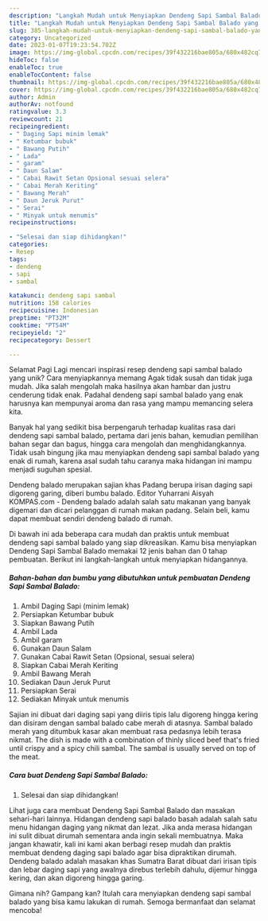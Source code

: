 ```yaml
---
description: "Langkah Mudah untuk Menyiapkan Dendeng Sapi Sambal Balado yang Enak"
title: "Langkah Mudah untuk Menyiapkan Dendeng Sapi Sambal Balado yang Enak"
slug: 385-langkah-mudah-untuk-menyiapkan-dendeng-sapi-sambal-balado-yang-enak
category: Uncategorized
date: 2023-01-07T19:23:54.702Z
image: https://img-global.cpcdn.com/recipes/39f432216bae805a/680x482cq70/dendeng-sapi-sambal-balado-foto-resep-utama.jpg
hideToc: false
enableToc: true
enableTocContent: false
thumbnail: https://img-global.cpcdn.com/recipes/39f432216bae805a/680x482cq70/dendeng-sapi-sambal-balado-foto-resep-utama.jpg
cover: https://img-global.cpcdn.com/recipes/39f432216bae805a/680x482cq70/dendeng-sapi-sambal-balado-foto-resep-utama.jpg
author: Admin
authorAv: notfound
ratingvalue: 3.3
reviewcount: 21
recipeingredient:
- " Daging Sapi minim lemak"
- " Ketumbar bubuk"
- " Bawang Putih"
- " Lada"
- " garam"
- " Daun Salam"
- " Cabai Rawit Setan Opsional sesuai selera"
- " Cabai Merah Keriting"
- " Bawang Merah"
- " Daun Jeruk Purut"
- " Serai"
- " Minyak untuk menumis"
recipeinstructions:

- "Selesai dan siap dihidangkan!"
categories:
- Resep
tags:
- dendeng
- sapi
- sambal

katakunci: dendeng sapi sambal 
nutrition: 158 calories
recipecuisine: Indonesian
preptime: "PT32M"
cooktime: "PT54M"
recipeyield: "2"
recipecategory: Dessert

---
```



Selamat Pagi Lagi mencari inspirasi resep dendeng sapi sambal balado yang unik? Cara menyiapkannya memang Agak tidak susah dan tidak juga mudah. Jika salah mengolah maka hasilnya akan hambar dan justru cenderung tidak enak. Padahal dendeng sapi sambal balado yang enak harusnya kan mempunyai aroma dan rasa yang mampu memancing selera kita.


Banyak hal yang sedikit bisa berpengaruh terhadap kualitas rasa dari dendeng sapi sambal balado, pertama dari jenis bahan, kemudian pemilihan bahan segar dan bagus, hingga cara mengolah dan menghidangkannya. Tidak usah bingung jika mau menyiapkan dendeng sapi sambal balado yang enak di rumah, karena asal sudah tahu caranya maka hidangan ini mampu menjadi suguhan spesial.

Dendeng balado merupakan sajian khas Padang berupa irisan daging sapi digoreng garing, diberi bumbu balado. Editor Yuharrani Aisyah KOMPAS.com - Dendeng balado adalah salah satu makanan yang banyak digemari dan dicari pelanggan di rumah makan padang. Selain beli, kamu dapat membuat sendiri dendeng balado di rumah.


Di bawah ini ada beberapa cara mudah dan praktis untuk membuat dendeng sapi sambal balado yang siap dikreasikan. Kamu bisa menyiapkan Dendeng Sapi Sambal Balado memakai 12 jenis bahan dan 0 tahap pembuatan. Berikut ini langkah-langkah untuk menyiapkan hidangannya.

<!--inarticleads1-->

##### Bahan-bahan dan bumbu yang dibutuhkan untuk pembuatan Dendeng Sapi Sambal Balado:

1. Ambil  Daging Sapi (minim lemak)
1. Persiapkan  Ketumbar bubuk
1. Siapkan  Bawang Putih
1. Ambil  Lada
1. Ambil  garam
1. Gunakan  Daun Salam
1. Gunakan  Cabai Rawit Setan (Opsional, sesuai selera)
1. Siapkan  Cabai Merah Keriting
1. Ambil  Bawang Merah
1. Sediakan  Daun Jeruk Purut
1. Persiapkan  Serai
1. Sediakan  Minyak untuk menumis


Sajian ini dibuat dari daging sapi yang diiris tipis lalu digoreng hingga kering dan disiram dengan sambal balado cabe merah di atasnya. Sambal balado merah yang ditumbuk kasar akan membuat rasa pedasnya lebih terasa nikmat. The dish is made with a combination of thinly sliced beef that&#39;s fried until crispy and a spicy chili sambal. The sambal is usually served on top of the meat. 

<!--inarticleads2-->

##### Cara buat Dendeng Sapi Sambal Balado:


1. Selesai dan siap dihidangkan!

Lihat juga cara membuat Dendeng Sapi Sambal Balado dan masakan sehari-hari lainnya. Hidangan dendeng sapi balado basah adalah salah satu menu hidangan daging yang nikmat dan lezat. Jika anda merasa hidangan ini sulit dibuat dirumah sementara anda ingin sekali membuatnya. Maka jangan khawatir, kali ini kami akan berbagi resep mudah dan praktis membuat dendeng daging sapi balado agar bisa dipraktikan dirumah. Dendeng balado adalah masakan khas Sumatra Barat dibuat dari irisan tipis dan lebar daging sapi yang awalnya direbus terlebih dahulu, dijemur hingga kering, dan akan digoreng hingga garing. 

Gimana nih? Gampang kan? Itulah cara menyiapkan dendeng sapi sambal balado yang bisa kamu lakukan di rumah. Semoga bermanfaat dan selamat mencoba!
